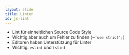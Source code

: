 ```yaml
---
layout: slide
title: Linter
id: js-lint
---
```

* Lint für einheitlichen Source Code Style
* Wichtig aber auch um Fehler zu finden (~`'use strict';`)
* Editoren haben Unterstützung für Linter
* Wichtig: `eslint` und `tslint`
